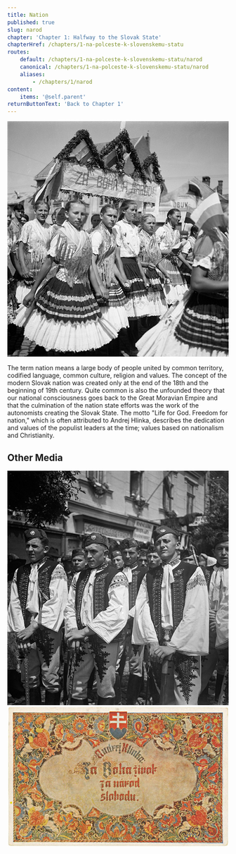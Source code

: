 ```yaml
---
title: Nation
published: true
slug: narod
chapter: 'Chapter 1: Halfway to the Slovak State'
chapterHref: /chapters/1-na-polceste-k-slovenskemu-statu
routes:
    default: /chapters/1-na-polceste-k-slovenskemu-statu/narod
    canonical: /chapters/1-na-polceste-k-slovenskemu-statu/narod
    aliases:
        - /chapters/1/narod
content:
    items: '@self.parent'
returnButtonText: 'Back to Chapter 1'
---
```


[![Jozef Cincík: Dr. Jozef Tiso in Michalovce. Girls in a Parade. 1939. SNA, Bratislava – Slovak Press Office](SVK_TMP.131.jpeg)](https://www.webumenia.sk/dielo/SVK:TMP.131?collection=82)

<span class="drop-cap">T</span>he term nation means a large body of people united by common territory, codified language, common culture, religion and values. The concept of the modern Slovak nation was created only at the end of the 18th and the beginning of 19th century. Quite common is also the unfounded theory that our national consciousness goes back to the Great Moravian Empire and that the culmination of the nation state efforts was the work of the autonomists creating the Slovak State. The motto "Life for God. Freedom for nation," which is often attributed to Andrej Hlinka, describes the dedication and values of the populist leaders at the time; values based on nationalism and Christianity.

## Other Media
[![Unknown Author: Neznámy autor: Hlinka Youth Parade in Trenčín. 1939. SNA, Bratislava – Slovak Press Office](SVK_TMP.133.jpeg)](https://www.webumenia.sk/dielo/SVK:TMP.133?collection=82)
[![Štefan Leonard Kostelníček: Life for God. Freedom for nation! 1939. Postcard. Bratislava City Museum, Bratislava](SVK_TMP.132.jpg)](https://www.webumenia.sk/dielo/SVK:TMP.132?collection=82)